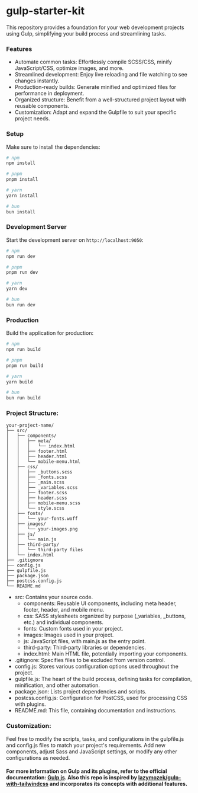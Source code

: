 # gulp-starter-kit

This repository provides a foundation for your web development projects using Gulp, simplifying your build process and streamlining tasks.

### Features

- Automate common tasks: Effortlessly compile SCSS/CSS, minify JavaScript/CSS, optimize images, and more.
- Streamlined development: Enjoy live reloading and file watching to see changes instantly.
- Production-ready builds: Generate minified and optimized files for performance in deployment.
- Organized structure: Benefit from a well-structured project layout with reusable components.
- Customization: Adapt and expand the Gulpfile to suit your specific project needs.

### Setup

Make sure to install the dependencies:

```bash
# npm
npm install

# pnpm
pnpm install

# yarn
yarn install

# bun
bun install
```

### Development Server

Start the development server on `http://localhost:9050`:

```bash
# npm
npm run dev

# pnpm
pnpm run dev

# yarn
yarn dev

# bun
bun run dev
```

### Production

Build the application for production:

```bash
# npm
npm run build

# pnpm
pnpm run build

# yarn
yarn build

# bun
bun run build
```

### Project Structure:

```
your-project-name/
├── src/
│   ├── components/
│   │   ├── meta/
│   │   │   └── index.html
│   │   ├── footer.html
│   │   ├── header.html
│   │   └── mobile-menu.html
│   ├── css/
│   │   ├── _buttons.scss
│   │   ├── _fonts.scss
│   │   ├── _main.scss
│   │   ├── _variables.scss
│   │   ├── footer.scss
│   │   ├── header.scss
│   │   ├── mobile-menu.scss
│   │   └── style.scss
│   ├── fonts/
│   │   └── your-fonts.woff
│   ├── images/
│   │   └── your-images.png
│   ├── js/
│   │   └── main.js
│   ├── third-party/
│   │   └── third-party files
│   └── index.html
├── .gitignore
├── config.js
├── gulpfile.js
├── package.json
├── postcss.config.js
└── README.md
```

- src: Contains your source code.
  - components: Reusable UI components, including meta header, footer, header, and mobile menu.
  - css: SASS stylesheets organized by purpose (\_variables, \_buttons, etc.) and individual components.
  - fonts: Custom fonts used in your project.
  - images: Images used in your project.
  - js: JavaScript files, with main.js as the entry point.
  - third-party: Third-party libraries or dependencies.
  - index.html: Main HTML file, potentially importing your components.
- .gitignore: Specifies files to be excluded from version control.
- config.js: Stores various configuration options used throughout the project.
- gulpfile.js: The heart of the build process, defining tasks for compilation, minification, and other automation.
- package.json: Lists project dependencies and scripts.
- postcss.config.js: Configuration for PostCSS, used for processing CSS with plugins.
- README.md: This file, containing documentation and instructions.

### Customization:

Feel free to modify the scripts, tasks, and configurations in the gulpfile.js and config.js files to match your project's requirements. Add new components, adjust Sass and JavaScript settings, or modify any other configurations as needed.

#### For more information on Gulp and its plugins, refer to the official documentation: [Gulp js](https://gulpjs.com/). Also this repo is inspired by [lazymozek/gulp-with-tailwindcss](https://github.com/lazymozek/gulp-with-tailwindcss) and incorporates its concepts with additional features.
